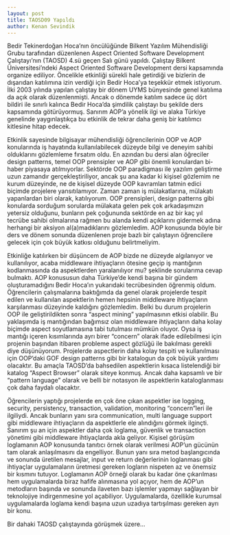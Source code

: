 ```yaml
---
layout: post
title: TAOSD09 Yapıldı
author: Kenan Sevindik
---
```


Bedir Tekinerdoğan Hoca’nın öncülüğünde Bilkent Yazılım Mühendisliği Grubu tarafından düzenlenen Aspect Oriented Software 
Development Çalıştayı’nın (TAOSD) 4.sü geçen Salı günü yapıldı. Çalıştay Bilkent Üniversitesi’ndeki Aspect Oriented Software 
Development dersi kapsamında organize ediliyor. Öncelikle etkinliği sürekli hale getirdiği ve bizlerin de dışarıdan
katılımına izin verdiği için Bedir Hoca’ya teşekkür etmek istiyorum. İlki 2003 yılında yapılan çalıştay bir dönem UYMS 
bünyesinde genel katılıma da açık olarak düzenlenmişti. Ancak o dönemde katılım sadece üç dört bildiri ile sınırlı kalınca 
Bedir Hoca’da şimdilik çalıştayı bu şekilde ders kapsamında götürüyormuş. Sanırım AOP’a yönelik ilgi ve alaka Türkiye 
genelinde yaygınlaştıkça bu etkinlik de tekrar daha geniş bir katılımcı kitlesine hitap edecek.

Etkinlik sayesinde bilgisayar mühendisliği öğrencilerinin OOP ve AOP konularında iş hayatında kullanılabilecek düzeyde 
bilgi ve deneyim sahibi olduklarını gözlemleme fırsatım oldu. En azından bu dersi alan öğreciler design patterns, temel 
OOP prensipler ve AOP gibi önemli konulardan bi-haber piyasaya atılmıyorlar. Sektörde OOP paradigması ile yazılım 
geliştirme uzun zamandır gerçekleştiriliyor, ancak şu ana kadar ki kişisel gözlemim ne kurum düzeyinde, ne de kişisel 
düzeyde OOP kavramları tatmin edici biçimde projelere yansıtılamıyor. Zaman zaman iş mülakatlarına, mülakatı yapanlardan 
biri olarak, katılıyorum. OOP prensipleri, design patterns gibi konularda sorduğum sorularda mülakata gelen pek çok 
arkadaşımızın yetersiz olduğunu, bunların pek çoğununda sektörde en az bir kaç yıl tecrübe sahibi olmalarına rağmen bu 
alanda kendi açıklarını gidermek adına herhangi bir aksiyon al(a)madıklarını gözlemledim. AOP konusunda böyle bir ders ve 
dönem sonunda düzenlenen proje bazlı bir çalıştayın öğrencilere gelecek için çok büyük katkısı olduğunu belirtmeliyim.

Etkinliğe katılırken bir düşüncem de AOP bizde ne düzeyde algılanıyor ve kullanılıyor, acaba middleware ihtiyaçların 
ötesine geçip iş mantığının kodlanmasında da aspektlerden yaralanılıyor mu? şeklinde sorularıma cevap bulmaktı. AOP 
konususun daha Türkiye’de kendi başına bir gündem oluşturamadığını Bedir Hoca’ın yukarıdaki tecrübesinden öğrenmiş oldum. 
Öğrencilerin çalışmalarına baktığımda da genel olarak projelerde tespit edilen ve kullanılan aspektlerin hemen hepsinin 
middleware ihtiyaçların karşılanması düzeyinde kaldığını gözlemledim. Belki bu durum projelerin OOP ile geliştirildikten 
sonra “aspect mining” yapılmasının etkisi olabilir. Bu yaklaşımda iş mantığından bağımsız olan middleware ihtiyaçların 
daha kolay biçimde aspect soyutlamasına tabi tutulması mümkün oluyor. Oysa iş mantığı içeren kısımlarında ayrı birer 
“concern” olarak ifade edilebilmesi için projenin başından itibaren probleme aspect gözlüğü ile bakılması gerekli diye 
düşünüyorum. Projelerde aspectlerin daha kolay tespiti ve kullanılması için OOP’daki GOF design patterns gibi bir katalogun 
da çok büyük yardımı olacaktır. Bu amaçla TAOSD’da bahsedilen aspektlerin kısaca listelendiği bir katalog “Aspect Browser” 
olarak siteye konmuş. Ancak daha kapsamlı ve bir “pattern language” olarak ve belli bir notasyon ile aspektlerin 
kataloglanması çok daha faydalı olacaktır.

Öğrencilerin yaptığı projelerde en çok öne çıkan aspektler ise logging, security, persistency, transaction, validation, 
monitoring “concern”leri ile ilgiliydi. Ancak bunların yanı sıra communication, multi language support gibi middleware 
ihtiyaçların da aspektlerle ele alındığını görmek ilginçti. Sanırım şu an için aspektler daha çok loglama, güvenlik ve 
transaction yönetimi gibi middleware ihtiyaçlarda akla geliyor. Kişisel görüşüm loglamanın AOP konusunda tanıtıcı örnek 
olarak verilmesi AOP’un gücünün tam olarak anlaşılmasını da engelliyor. Bunun yanı sıra metod başlangıcında ve sonunda 
üretilen mesajlar, input ve return değerlerinin loglanması gibi ihtiyaçlar uygulamaların üretmesi gereken logların 
nispeten az ve önemsiz bir kısmını tutuyor. Loglamanın AOP örneği olarak bu kadar öne çıkarılması hem uygulamalarda biraz 
hafife alınmasına yol açıyor, hem de AOP’un metodların başında ve sonunda ilaveten bazı işlemler yapmayı sağlayan bir 
teknolojiye indirgenmesine yol açabiliyor. Uygulamalarda, özellikle kurumsal uygulamalarda loglama kendi başına uzun 
uzadıya tartışılması gereken ayrı bir konu.

Bir dahaki TAOSD çalıştayında görüşmek üzere…
